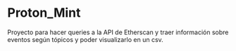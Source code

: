 # Proton_Mint

Proyecto para hacer queries a la API de Etherscan y traer información sobre eventos según tópicos y poder visualizarlo en un csv.
